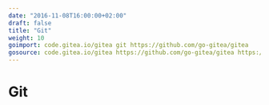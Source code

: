 ```yaml
---
date: "2016-11-08T16:00:00+02:00"
draft: false
title: "Git"
weight: 10
goimport: code.gitea.io/gitea git https://github.com/go-gitea/gitea
gosource: code.gitea.io/gitea https://github.com/go-gitea/gitea https://github.com/go-gitea/gitea/tree/master{/dir} https://github.com/go-gitea/gitea/blob/master{/dir}/{file}#L{line}
---
```


# Git
